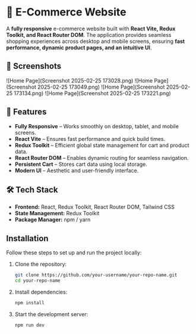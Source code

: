 # 🛒 E-Commerce Website

A **fully responsive** e-commerce website built with **React Vite, Redux Toolkit, and React Router DOM**. The application provides seamless shopping experiences across desktop and mobile screens, ensuring **fast performance, dynamic product pages, and an intuitive UI**.

## 📸 Screenshots

![Home Page](Screenshot 2025-02-25 173028.png)
![Home Page](Screenshot 2025-02-25 173049.png)
![Home Page](Screenshot 2025-02-25 173134.png)
![Home Page](Screenshot 2025-02-25 173221.png)


## 🚀 Features

- **Fully Responsive** – Works smoothly on desktop, tablet, and mobile screens.
- **React Vite** – Ensures fast performance and quick build times.
- **Redux Toolkit** – Efficient global state management for cart and product data.
- **React Router DOM** – Enables dynamic routing for seamless navigation.
- **Persistent Cart** – Stores cart data using local storage.
- **Modern UI** – Aesthetic and user-friendly interface.

## 🛠️ Tech Stack

- **Frontend:** React, Redux Toolkit, React Router DOM, Tailwind CSS
- **State Management:** Redux Toolkit
- **Package Manager:** npm / yarn

## Installation
Follow these steps to set up and run the project locally:

1. Clone the repository:
   ```bash
   git clone https://github.com/your-username/your-repo-name.git
   cd your-repo-name
   ```

2. Install dependencies:
   ```bash
   npm install
   ```

3. Start the development server:
   ```bash
   npm run dev
   ```
